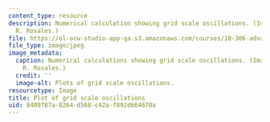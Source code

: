 ```yaml
---
content_type: resource
description: Numerical calculation showing grid scale oscillations. (Images by Prof.
  R. Rosales.)
file: https://ol-ocw-studio-app-qa.s3.amazonaws.com/courses/18-306-advanced-partial-differential-equations-with-applications-fall-2009/8409787a8264d568c42af892d664670a_18-306f09-th.jpg
file_type: image/jpeg
image_metadata:
  caption: Numerical calculations showing grid scale oscillations. (Images by Prof.
    R. Rosales.)
  credit: ''
  image-alt: Plots of grid scale oscillations.
resourcetype: Image
title: Plot of grid scale oscillations
uid: 8409787a-8264-d568-c42a-f892d664670a
---
```

